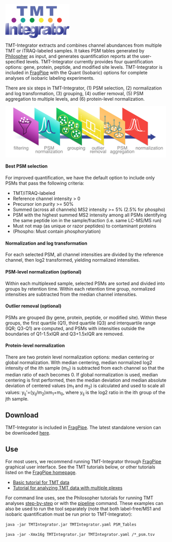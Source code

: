 <img src="https://raw.githubusercontent.com/Nesvilab/MSFragger/master/images/TMT-I_logo_transparent.png" width="200px" align="middle"/>

TMT-Integrator extracts and combines channel abundances from multiple TMT or iTRAQ-labeled samples. It takes PSM tables generated by [Philospher](https://philosopher.nesvilab.org/) as input, and generates quantification reports at the user-specified levels. TMT-Integrator currently provides four quantification options: gene, protein, peptide, and modified site levels. TMT-Integrator is included in [FragPipe](https://fragpipe.nesvilab.org/) with the Quant (Isobaric) options for complete analyses of isobaric labeling experiments.

There are six steps in TMT-Integrator, (1) PSM selection, (2) normalization and log transformation, (3) grouping, (4) outlier removal, (5) PSM aggregation to multiple levels, and (6) protein-level normalization.

<img src="https://raw.githubusercontent.com/Nesvilab/MSFragger/master/images/TMT-I_overview_transparent.png" width="500px" align="middle"/>

#### Best PSM selection

For improved quantification, we have the default option to include only PSMs that pass the following criteria:

* TMT/iTRAQ-labeled
* Reference channel intensity > 0
* Precursor ion purity >= 50%
* Summed (across all channels) MS2 intensity >= 5% (2.5% for phospho)
* PSM with the highest summed MS2 intensity among all PSMs identifying the same peptide ion in the sample/fraction (i.e. same LC-MS/MS run)
* Must not map (as unique or razor peptides) to contaminant proteins
* (Phospho: Must contain phosphorylation)


####	Normalization and log transformation
For each selected PSM, all channel intensities are divided by the reference channel, then log2 transformed, yielding normalized intensities.


####	PSM-level normalization (optional)
Within each multiplexed sample, selected PSMs are sorted and divided into groups by retention time. Within each retention time group, normalized intensities are subtracted from the median channel intensities.


####	Outlier removal (optional)
PSMs are grouped (by gene, protein, peptide, or modified site). Within these groups, the first quartile (Q1), third quartile (Q3) and interquartile range (IQR; Q3-Q1) are computed, and PSMs with intensities outside the boundaries of Q1-1.5xIQR and Q3+1.5xIQR are removed.


####	Protein-level normalization
There are two protein level normalization options: median centering or global normalization. With median centering, median normalized log2 intensity of the ith sample (m<sub>0</sub>) is subtracted from each channel so that the median ratio of each becomes 0. If global normalization is used, median centering is first performed, then the median deviation and median absolute deviation of centered values (m<sub>1</sub> and m<sub>2</sub>) is calculated and used to scale all values: y<sub>ij</sub>'=(y<sub>ij</sub>/m<sub>2</sub>)xm<sub>1</sub>+m<sub>0</sub>, where y<sub>ij</sub> is the log2 ratio in the ith group of the jth sample.                                                                           

## Download
TMT-Integrator is included in [FragPipe](https://fragpipe.nesvilab.org/). The latest standalone version can be downloaded [here](https://github.com/Nesvilab/TMT-Integrator/releases/latest).


## Use
For most users, we recommend running TMT-Integrator through [FragPipe](https://fragpipe.nesvilab.org/) graphical user interface. See the TMT tutorials below, or other tutorials listed on the [FragPipe homepage](https://fragpipe.nesvilab.org/).
- [Basic tutorial for TMT data](https://msfragger.nesvilab.org/tutorial_tmt.html)
- [Tutorial for analyzing TMT data with multiple plexes](https://msfragger.nesvilab.org/tutorial_tmt-2plexes.html)


For command line uses, see the Philosopher tutorials for running TMT analyses [step-by-step](https://github.com/Nesvilab/philosopher/wiki/Step-by-step-TMT-analysis) or with the [pipeline](https://github.com/Nesvilab/philosopher/wiki/Pipeline-mode-for-TMT-analysis) command. These examples can also be used to run the tool separately (note that both label-free/MS1 and isobaric quantification must be run prior to TMT-Integrator): 

`java -jar TMTIntegrator.jar TMTIntegrator.yaml PSM_Tables`

`java -jar -Xmx16g TMTIntegrator.jar TMTIntegrator.yaml /*_psm.tsv`
